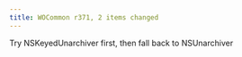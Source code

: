 ```yaml
---
title: WOCommon r371, 2 items changed
---
```


Try NSKeyedUnarchiver first, then fall back to NSUnarchiver
